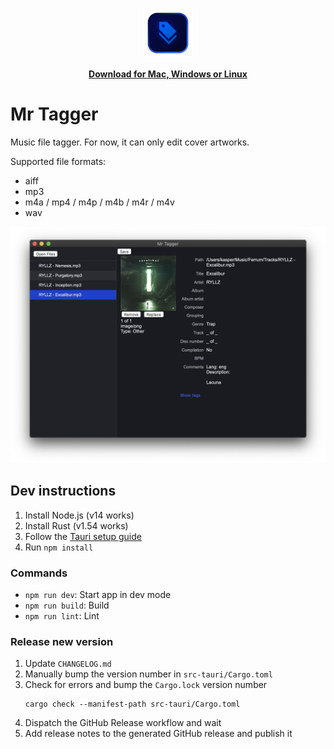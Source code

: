 <p align="center">
  <img src="./assets/Logo 1024.png" width="80">
</p>
<p align="center">
  <a href="https://github.com/probablykasper/mr-tagger/releases"><b>Download for Mac, Windows or Linux</b></a>
</p>

# Mr Tagger

Music file tagger. For now, it can only edit cover artworks.

Supported file formats:
- aiff
- mp3
- m4a / mp4 / m4p / m4b / m4r / m4v
- wav

![Screenshot](assets/screenshot.png)

## Dev instructions

1. Install Node.js (v14 works)
2. Install Rust (v1.54 works)
3. Follow the [Tauri setup guide](https://tauri.studio/en/docs/getting-started/intro)
4. Run `npm install`

### Commands
- `npm run dev`: Start app in dev mode
- `npm run build`: Build
- `npm run lint`: Lint

### Release new version
1. Update `CHANGELOG.md`
2. Manually bump the version number in `src-tauri/Cargo.toml`
3. Check for errors and bump the `Cargo.lock` version number
    ```
    cargo check --manifest-path src-tauri/Cargo.toml
    ```
4. Dispatch the GitHub Release workflow and wait
5. Add release notes to the generated GitHub release and publish it
